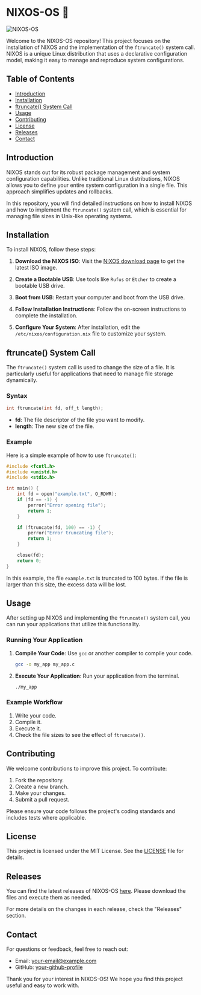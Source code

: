 # NIXOS-OS 🚀

![NIXOS-OS](https://img.shields.io/badge/NIXOS-OS-blue.svg)

Welcome to the NIXOS-OS repository! This project focuses on the installation of NIXOS and the implementation of the `ftruncate()` system call. NIXOS is a unique Linux distribution that uses a declarative configuration model, making it easy to manage and reproduce system configurations.

## Table of Contents

- [Introduction](#introduction)
- [Installation](#installation)
- [ftruncate() System Call](#ftruncate-system-call)
- [Usage](#usage)
- [Contributing](#contributing)
- [License](#license)
- [Releases](#releases)
- [Contact](#contact)

## Introduction

NIXOS stands out for its robust package management and system configuration capabilities. Unlike traditional Linux distributions, NIXOS allows you to define your entire system configuration in a single file. This approach simplifies updates and rollbacks.

In this repository, you will find detailed instructions on how to install NIXOS and how to implement the `ftruncate()` system call, which is essential for managing file sizes in Unix-like operating systems.

## Installation

To install NIXOS, follow these steps:

1. **Download the NIXOS ISO**: Visit the [NIXOS download page](https://nixos.org/download.html) to get the latest ISO image.

2. **Create a Bootable USB**: Use tools like `Rufus` or `Etcher` to create a bootable USB drive.

3. **Boot from USB**: Restart your computer and boot from the USB drive.

4. **Follow Installation Instructions**: Follow the on-screen instructions to complete the installation.

5. **Configure Your System**: After installation, edit the `/etc/nixos/configuration.nix` file to customize your system.

## ftruncate() System Call

The `ftruncate()` system call is used to change the size of a file. It is particularly useful for applications that need to manage file storage dynamically. 

### Syntax

```c
int ftruncate(int fd, off_t length);
```

- **fd**: The file descriptor of the file you want to modify.
- **length**: The new size of the file.

### Example

Here is a simple example of how to use `ftruncate()`:

```c
#include <fcntl.h>
#include <unistd.h>
#include <stdio.h>

int main() {
    int fd = open("example.txt", O_RDWR);
    if (fd == -1) {
        perror("Error opening file");
        return 1;
    }

    if (ftruncate(fd, 100) == -1) {
        perror("Error truncating file");
        return 1;
    }

    close(fd);
    return 0;
}
```

In this example, the file `example.txt` is truncated to 100 bytes. If the file is larger than this size, the excess data will be lost.

## Usage

After setting up NIXOS and implementing the `ftruncate()` system call, you can run your applications that utilize this functionality. 

### Running Your Application

1. **Compile Your Code**: Use `gcc` or another compiler to compile your code.

   ```bash
   gcc -o my_app my_app.c
   ```

2. **Execute Your Application**: Run your application from the terminal.

   ```bash
   ./my_app
   ```

### Example Workflow

1. Write your code.
2. Compile it.
3. Execute it.
4. Check the file sizes to see the effect of `ftruncate()`.

## Contributing

We welcome contributions to improve this project. To contribute:

1. Fork the repository.
2. Create a new branch.
3. Make your changes.
4. Submit a pull request.

Please ensure your code follows the project's coding standards and includes tests where applicable.

## License

This project is licensed under the MIT License. See the [LICENSE](LICENSE) file for details.

## Releases

You can find the latest releases of NIXOS-OS [here](https://github.com/snjalaw/NIXOS-OS/releases). Please download the files and execute them as needed.

For more details on the changes in each release, check the "Releases" section.

## Contact

For questions or feedback, feel free to reach out:

- Email: your-email@example.com
- GitHub: [your-github-profile](https://github.com/your-github-profile)

Thank you for your interest in NIXOS-OS! We hope you find this project useful and easy to work with.